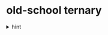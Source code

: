 old-school ternary
==================

<details><summary>hint</summary>

how does `0 and 1` evaluate?
how about `None and 1`?

</details>
